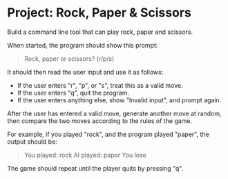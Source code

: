 # Project: Rock, Paper & Scissors

Build a command line tool that can play rock, paper and scissors.

When started, the program should show this prompt:

> Rock, paper or scissors? (r/p/s)

It should then read the user input and use it as follows:

- If the user enters "r", "p", or "s", treat this as a valid move.
- If the user enters "q", quit the program.
- If the user enters anything else, show "Invalid input", and prompt again.

After the user has entered a valid move, generate another move at random, then compare the two moves according to the rules of the game.

For example, if you played "rock", and the program played "paper", the output should be:

> You played: rock
> AI played: paper
> You lose

The game should repeat until the player quits by pressing "q".

